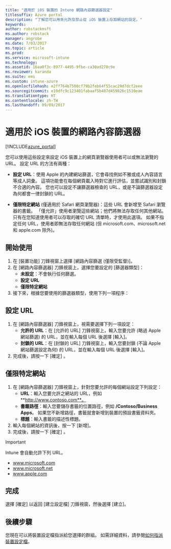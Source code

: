 ```yaml
---
title: "適用於 iOS 裝置的 Intune 網路內容篩選器設定"
titlesuffix: Azure portal
description: "了解您可以用來允許及禁止從 iOS 裝置上存取網站的設定。"
keywords: 
author: robstackmsft
ms.author: robstack
manager: angrobe
ms.date: 7/03/2017
ms.topic: article
ms.prod: 
ms.service: microsoft-intune
ms.technology: 
ms.assetid: 16aa0f3c-8977-4495-9fbe-ca30ad278c9e
ms.reviewer: karanda
ms.suite: ems
ms.custom: intune-azure
ms.openlocfilehash: e2ff764b7500cf79b2feb64f55cac29d7dcf2eee
ms.sourcegitcommit: e10dfc9c123401fabaaf5b487d459826c1510eae
ms.translationtype: HT
ms.contentlocale: zh-TW
ms.lasthandoff: 09/09/2017
---
```

# <a name="web-content-filter-settings-for-ios-devices"></a>適用於 iOS 裝置的網路內容篩選器

[!INCLUDE[azure_portal](./includes/azure_portal.md)]

您可以使用這些設定來設定 iOS 裝置上的網頁瀏覽器使用者可以或無法瀏覽的 URL。 設定 URL 的方法有兩種：

- **設定 URL**：使用 Apple 的內建網站篩選，它會尋找例如不雅或成人內容語言等成人詞彙。 這項功能會在每個網頁載入時對它進行評估，並嘗試識別和封鎖不合適的內容。 您也可以設定不讓篩選器檢查的 URL，或是不論篩選器設定為何都會一律封鎖的 URL。

- **僅限特定網站** (僅適用於 Safari 網頁瀏覽器)：這些 URL 會新增至 Safari 瀏覽器的書籤。 「僅允許」使用者瀏覽這些網站；他們將無法存取任何其他網站。 只有在您知道使用者可以存取的確切 URL 清單時，才使用此選項。
如果不指定任何 URL，使用者即無法存取任何網站 (但 microsoft.com、microsoft.net 和 apple.com 除外)。



## <a name="get-started"></a>開始使用

1. 在 [裝置功能] 刀鋒視窗上選擇 [網路內容篩選 (僅限受監督)]。
2. 在 [網路內容篩選器] 刀鋒視窗上，選擇您要設定的 [篩選器類型]：
    - **未設定**：不會執行任何篩選。
    - **設定 URL**
    - **僅限特定網站**
3. 接下來，根據您要使用的篩選器類型，使用下列一項程序：


## <a name="configure-urls"></a>設定 URL

1. 在 [網路內容篩選器] 刀鋒視窗上，視需要選擇下列一項設定：
    - **允許的 URL**：在 [允許的 URL] 刀鋒視窗上，輸入您要允許 (略過 Apple 網站篩選) 的 URL，並在輸入每個 URL 後選擇 [輸入]。
    - **封鎖的 URL**：在 [封鎖的 URL] 刀鋒視窗上，輸入您要封鎖 (不論 Apple 網站篩選設定為何) 的 URL，並在輸入每個 URL 後選擇 [輸入]。
2. 完成後，請按一下 [確定] 。


## <a name="specific-websites-only"></a>僅限特定網站

1. 在 [網路內容篩選器] 刀鋒視窗上，針對您要允許的每個網站設定下列設定：
    - **URL**：輸入您要允許之網站的 URL，例如 **http://www.contoso.com**。
    - **書籤路徑**：輸入您要儲存書籤的位置路徑，例如 **/Contoso/Business Apps**。 如果您不新增路徑，書籤就會新增到裝置的預設書籤資料夾。
    - **標題**：輸入書籤的描述性標題。
2. 輸入每個網站的資訊後，按一下 [新增]。
3. 完成後，請按一下 [確定] 。

>[!IMPORTANT] 
> Intune 會自動允許下列 URL。
> - www.microsoft.com
> - www.microsoft.net
> - www.apple.com

## <a name="finish-up"></a>完成

選擇 [確定] 以返回 [建立設定檔] 刀鋒視窗，然後選擇 [建立]。

## <a name="next-steps"></a>後續步驟

您現在可以將裝置設定檔指派給您選擇的群組。 如需詳細資料，請參閱[如何指派裝置設定檔](device-profile-assign.md)。
